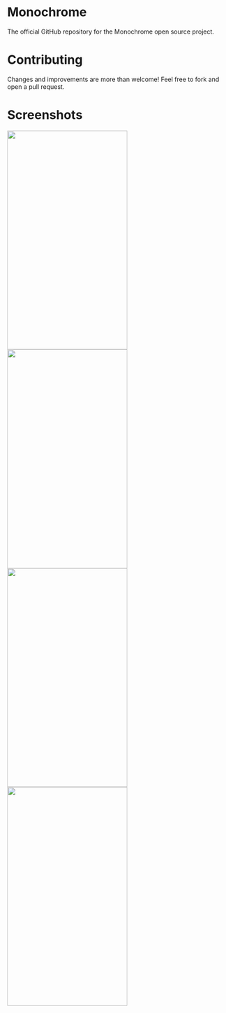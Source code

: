 # Monochrome
The official GitHub repository for the Monochrome open source project.

# Contributing
Changes and improvements are more than welcome! Feel free to fork and open a pull request.

# Screenshots
<img src="https://user-images.githubusercontent.com/107125817/172638611-24c580fb-5957-43fd-aff4-e0bea998cad4.jpg" width="275" height="500">
<img src="https://user-images.githubusercontent.com/107125817/172638619-90e73fcc-16aa-42e2-9f0f-eb511d5c04bc.jpg" width="275" height="500">
<img src="https://user-images.githubusercontent.com/107125817/172638625-9196bcad-a84a-466b-917f-10900b94433a.jpg" width="275" height="500">
<img src="https://user-images.githubusercontent.com/107125817/172638637-55ad1936-8e2c-4ee3-92ab-2dfd8007b3a9.jpg" width="275" height="500">
